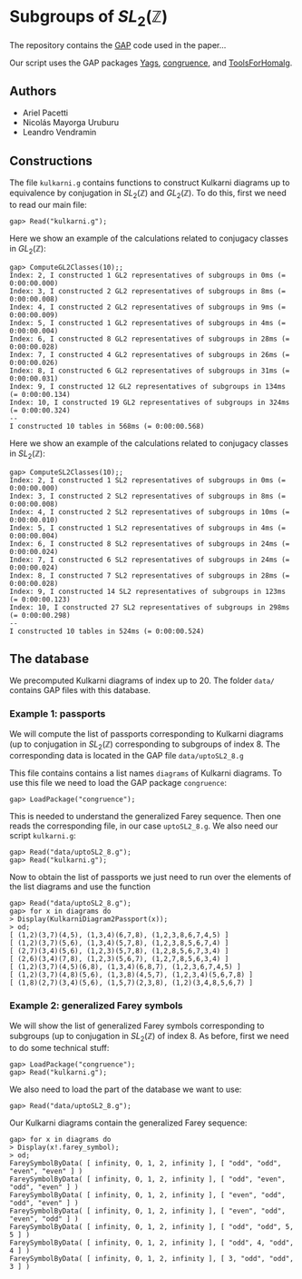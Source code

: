 # Subgroups of $SL_2(\mathbb{Z})$

The repository contains the [GAP](https://www.gap-system.org) code used in the paper...

Our script uses the GAP packages [Yags](https://github.com/yags/yags), 
[congruence](https://www.gap-system.org/Packages/congruence.html), 
and [ToolsForHomalg](https://github.com/homalg-project/homalg_project/tree/master/ToolsForHomalg). 

## Authors
* Ariel Pacetti
* Nicolás Mayorga Uruburu
* Leandro Vendramin

## Constructions  

The file ```kulkarni.g``` contains functions to construct Kulkarni diagrams 
up to equivalence by conjugation in $SL_2(\mathbb{Z})$ and $GL_2(\mathbb{Z})$. To do this, 
first we need to read our main file:

```
gap> Read("kulkarni.g");
```

Here we show an example of the calculations related to conjugacy classes in $GL_2(\mathbb{Z})$:

```
gap> ComputeGL2Classes(10);;
Index: 2, I constructed 1 GL2 representatives of subgroups in 0ms (= 0:00:00.000)
Index: 3, I constructed 2 GL2 representatives of subgroups in 8ms (= 0:00:00.008)
Index: 4, I constructed 2 GL2 representatives of subgroups in 9ms (= 0:00:00.009)
Index: 5, I constructed 1 GL2 representatives of subgroups in 4ms (= 0:00:00.004)
Index: 6, I constructed 8 GL2 representatives of subgroups in 28ms (= 0:00:00.028)
Index: 7, I constructed 4 GL2 representatives of subgroups in 26ms (= 0:00:00.026)
Index: 8, I constructed 6 GL2 representatives of subgroups in 31ms (= 0:00:00.031)
Index: 9, I constructed 12 GL2 representatives of subgroups in 134ms (= 0:00:00.134)
Index: 10, I constructed 19 GL2 representatives of subgroups in 324ms (= 0:00:00.324)
--
I constructed 10 tables in 568ms (= 0:00:00.568)
```

Here we show an example of the calculations related to conjugacy classes in $SL_2(\mathbb{Z})$:

```
gap> ComputeSL2Classes(10);;
Index: 2, I constructed 1 SL2 representatives of subgroups in 0ms (= 0:00:00.000)
Index: 3, I constructed 2 SL2 representatives of subgroups in 8ms (= 0:00:00.008)
Index: 4, I constructed 2 SL2 representatives of subgroups in 10ms (= 0:00:00.010)
Index: 5, I constructed 1 SL2 representatives of subgroups in 4ms (= 0:00:00.004)
Index: 6, I constructed 8 SL2 representatives of subgroups in 24ms (= 0:00:00.024)
Index: 7, I constructed 6 SL2 representatives of subgroups in 24ms (= 0:00:00.024)
Index: 8, I constructed 7 SL2 representatives of subgroups in 28ms (= 0:00:00.028)
Index: 9, I constructed 14 SL2 representatives of subgroups in 123ms (= 0:00:00.123)
Index: 10, I constructed 27 SL2 representatives of subgroups in 298ms (= 0:00:00.298)
--
I constructed 10 tables in 524ms (= 0:00:00.524)
```
## The database 

We precomputed Kulkarni diagrams of index up to 20. 
The folder ```data/``` contains GAP files with this database.  

### Example 1: passports 

We will compute the list of passports corresponding to Kulkarni diagrams (up to 
conjugation in $SL_2(\mathbb{Z})$ corresponding to subgroups of index 8. The corresponding
data is located in the GAP file ```data/uptoSL2_8.g```

This file contains contains a list names ```diagrams``` of Kulkarni diagrams. To use this file we need
to load the GAP package ```congruence```:

```
gap> LoadPackage("congruence");
```

This is needed to understand the generalized Farey sequence. Then one reads the corresponding file, in our case ```uptoSL2_8.g```. We also
need our script ```kulkarni.g```:

```
gap> Read("data/uptoSL2_8.g");
gap> Read("kulkarni.g");
```
Now to obtain the list of passports we just need to run over the elements of the list diagrams 
and use the function 

```
gap> Read("data/uptoSL2_8.g");
gap> for x in diagrams do
> Display(KulkarniDiagram2Passport(x));
> od;
[ (1,2)(3,7)(4,5), (1,3,4)(6,7,8), (1,2,3,8,6,7,4,5) ]
[ (1,2)(3,7)(5,6), (1,3,4)(5,7,8), (1,2,3,8,5,6,7,4) ]
[ (2,7)(3,4)(5,6), (1,2,3)(5,7,8), (1,2,8,5,6,7,3,4) ]
[ (2,6)(3,4)(7,8), (1,2,3)(5,6,7), (1,2,7,8,5,6,3,4) ]
[ (1,2)(3,7)(4,5)(6,8), (1,3,4)(6,8,7), (1,2,3,6,7,4,5) ]
[ (1,2)(3,7)(4,8)(5,6), (1,3,8)(4,5,7), (1,2,3,4)(5,6,7,8) ]
[ (1,8)(2,7)(3,4)(5,6), (1,5,7)(2,3,8), (1,2)(3,4,8,5,6,7) ]
```

### Example 2: generalized Farey symbols  

We will show the list of generalized Farey symbols corresponding 
to subgroups (up to conjugation in $SL_2(\mathbb{Z})$ of index 8. As before, 
first we need to do some technical stuff:
```
gap> LoadPackage("congruence");
gap> Read("kulkarni.g");
```
We also need to load the part of the database we want to use:
```
gap> Read("data/uptoSL2_8.g");
```
Our Kulkarni diagrams contain the generalized Farey sequence: 
```
gap> for x in diagrams do
> Display(x!.farey_symbol);
> od;
FareySymbolByData( [ infinity, 0, 1, 2, infinity ], [ "odd", "odd", "even", "even" ] ) 
FareySymbolByData( [ infinity, 0, 1, 2, infinity ], [ "odd", "even", "odd", "even" ] ) 
FareySymbolByData( [ infinity, 0, 1, 2, infinity ], [ "even", "odd", "odd", "even" ] ) 
FareySymbolByData( [ infinity, 0, 1, 2, infinity ], [ "even", "odd", "even", "odd" ] ) 
FareySymbolByData( [ infinity, 0, 1, 2, infinity ], [ "odd", "odd", 5, 5 ] ) 
FareySymbolByData( [ infinity, 0, 1, 2, infinity ], [ "odd", 4, "odd", 4 ] ) 
FareySymbolByData( [ infinity, 0, 1, 2, infinity ], [ 3, "odd", "odd", 3 ] ) 
```
